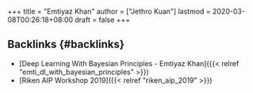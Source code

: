 +++
title = "Emtiyaz Khan"
author = ["Jethro Kuan"]
lastmod = 2020-03-08T00:26:18+08:00
draft = false
+++

## Backlinks {#backlinks}

-   [Deep Learning With Bayesian Principles - Emtiyaz Khan]({{< relref "emti_dl_with_bayesian_principles" >}})
-   [Riken AIP Workshop 2019]({{< relref "riken_aip_2019" >}})

